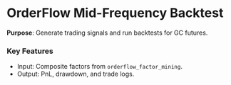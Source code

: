 # OrderFlow Mid-Frequency Backtest  
**Purpose**: Generate trading signals and run backtests for GC futures.  

### Key Features  
- Input: Composite factors from `orderflow_factor_mining`.  
- Output: PnL, drawdown, and trade logs.  

